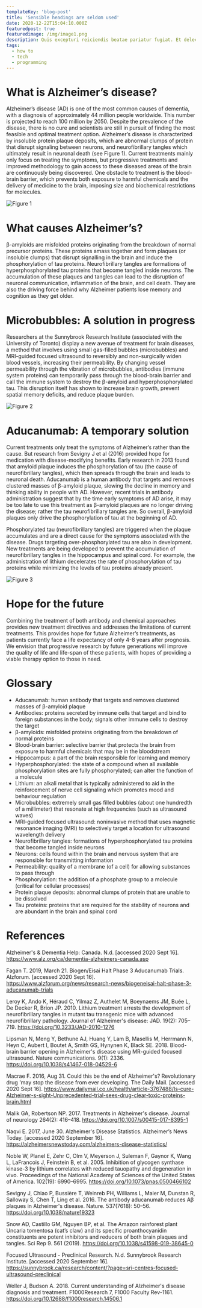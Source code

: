 ```yaml
---
templateKey: 'blog-post'
title: 'Sensible headings are seldom used'
date: 2020-12-22T15:04:10.000Z
featuredpost: true
featuredimage: /img/image1.png
description: Quis excepturi reiciendis beatae pariatur fugiat. Et delectus distinctio reprehenderit quos
tags:
  - how to
  - tech
  - programming
---
```


# What is Alzheimer’s disease? 
Alzheimer’s disease (AD) is one of the most common causes of dementia, with a diagnosis of approximately 44 million people worldwide. This number is projected to reach 100 million by 2050. Despite the prevalence of the disease, there is no cure and scientists are still in pursuit of finding the most feasible and optimal treatment option. Alzheimer’s disease is characterized by insoluble protein plaque deposits, which are abnormal clumps of protein that disrupt signaling between neurons, and neurofibrillary tangles which ultimately result in neuronal death (see Figure 1). Current treatments mainly only focus on treating the symptoms, but progressive treatments and improved methodology to gain access to these diseased areas of the brain are continuously being discovered. One obstacle to treatment is the blood-brain barrier, which prevents both exposure to harmful chemicals and the delivery of medicine to the brain, imposing size and biochemical restrictions for molecules. 

![Figure 1](/img/ad-pathways/ad-pathways-fig1.png)


# What causes Alzheimer’s?
β-amyloids are misfolded proteins originating from the breakdown of normal precursor proteins. These proteins amass together and form plaques (or insoluble clumps) that disrupt signalling in the brain and induce the phosphorylation of tau proteins. Neurofibrillary tangles are formations of hyperphosphorylated tau proteins that become tangled inside neurons. The accumulation of these plaques and tangles can lead to the disruption of neuronal communication, inflammation of the brain, and cell death. They are also the driving force behind why Alzheimer patients lose memory and cognition as they get older. 

# Microbubbles: A solution in progress
Researchers at the Sunnybrook Research Institute (associated with the University of Toronto)  display a new avenue of treatment for brain diseases, a method that involves using small gas-filled bubbles (microbubbles) and MRI-guided focused ultrasound to reversibly and non-surgically widen blood vessels, increasing their permeability. By changing vessel permeability through the vibration of microbubbles, antibodies (immune system proteins) can temporarily pass through the blood-brain barrier and call the immune system to destroy the β-amyloid and hyperphosphorylated tau. This disruption itself has shown to increase brain growth, prevent spatial memory deficits, and reduce plaque burden. 

![Figure 2](/img/ad-pathways/ad-pathways-fig2.png)


# Aducanumab: A temporary solution 
Current treatments only treat the symptoms of Alzheimer’s rather than the cause. But research from Sevigny J et al (2016) provided hope for medication with disease-modifying benefits. Early research in 2013 found that amyloid plaque induces the phosphorylation of tau (the cause of neurofibrillary tangles), which then spreads through the brain and leads to neuronal death. Aducanumab is a human antibody that targets and removes clustered masses of β-amyloid plaque, slowing the decline in memory and thinking ability in people with AD. However, recent trials in antibody administration suggest that by the time early symptoms of AD arise, it may be too late to use this treatment as β-amyloid plaques are no longer driving the disease; rather the tau neurofibrillary tangles are. So overall, β-amyloid plaques only drive the phosphorylation of tau at the beginning of AD.

Phosphorylated tau (neurofibrillary tangles) are triggered when the plaque accumulates and are a direct cause for the symptoms associated with the disease. Drugs targeting over-phosphorylated tau are also in development. New treatments are being developed to prevent the accumulation of neurofibrillary tangles in the hippocampus and spinal cord. For example, the administration of lithium decelerates the rate of phosphorylation of tau proteins while minimizing the levels of tau proteins already present. 

![Figure 3](/img/ad-pathways/ad-pathways-fig3.png)

# Hope for the future

Combining the treatment of both antibody  and chemical approaches provides new treatment directives and addresses the limitations of current treatments. This provides hope for future Alzheimer’s treatments, as patients currently face a life expectancy of only 4-8 years after prognosis. We envision that progressive research by future generations will improve the quality of life and life-span of these patients, with hopes of providing a viable therapy option to those in need. 


# Glossary
- Aducanumab: human antibody that targets and removes clustered masses of β-amyloid plaque
- Antibodies: proteins secreted by immune cells that target and bind to foreign substances in the body; signals other immune cells to destroy the target
- β-amyloids: misfolded proteins originating from the breakdown of normal proteins 
- Blood-brain barrier: selective barrier that protects the brain from exposure to harmful chemicals that may be in the bloodstream 
- Hippocampus: a part of the brain responsible for learning and memory
- Hyperphosphorylated: the state of a compound when all available phosphorylation sites are fully phosphorylated; can alter the function of a molecule
- Lithium: an alkali metal that is typically administered to aid in the reinforcement of nerve cell signaling which promotes mood and behaviour regulation 
- Microbubbles: extremely small gas filled bubbles (about one hundredth of a millimeter)  that resonate at high frequencies (such as ultrasound waves)
- MRI-guided focused ultrasound: noninvasive method that uses magnetic resonance imaging (MRI) to selectively target a location for ultrasound wavelength delivery
- Neurofibrillary tangles: formations of hyperphosphorylated tau proteins that become tangled inside neurons
- Neurons: cells found within the brain and nervous system that are responsible for transmitting information 
- Permeability: quality of a membrane (of a cell) for allowing substances to pass through 
- Phosphorylation: the addition of a phosphate group to a molecule (critical for cellular processes)
- Protein plaque deposits: abnormal clumps of protein that are unable to be dissolved 
- Tau proteins: proteins that are required for the stability of neurons and are abundant in the brain and spinal cord

# References

Alzheimer's & Dementia Help: Canada. N.d. [accessed 2020 Sept 16]. https://www.alz.org/ca/dementia-alzheimers-canada.asp 

Fagan T. 2019, March 21. Biogen/Eisai Halt Phase 3 Aducanumab Trials. Alzforum. [accessed 2020 Sept 16]. https://www.alzforum.org/news/research-news/biogeneisai-halt-phase-3-aducanumab-trials

Leroy K, Ando K, Héraud C, Yilmaz Z, Authelet M, Boeynaems JM, Buée L, De Decker R, Brion JP. 2010. Lithium treatment arrests the development of neurofibrillary tangles in mutant tau transgenic mice with advanced neurofibrillary pathology. Journal of Alzheimer's disease: JAD. 19(2): 705–719. https://doi.org/10.3233/JAD-2010-1276

Lipsman N, Meng Y, Bethune AJ, Huang Y, Lam B, Masellis M, Herrmann N, Heyn C, Aubert I, Boutet A, Smith GS, Hynynen K, Black SE. 2018. Blood-brain barrier opening in Alzheimer's disease using MR-guided focused ultrasound. Nature communications. 9(1): 2336. https://doi.org/10.1038/s41467-018-04529-6

Macrae F. 2016, Aug 31. Could this be the end of Alzheimer's? Revolutionary drug 'may stop the disease from ever developing. The Daily Mail. [accessed 2020 Sept 16]. https://www.dailymail.co.uk/health/article-3767488/Is-cure-Alzheimer-s-sight-Unprecedented-trial-sees-drug-clear-toxic-proteins-brain.html

Malik GA, Robertson NP. 2017. Treatments in Alzheimer's disease. Journal of neurology 264(2): 416–418. https://doi.org/10.1007/s00415-017-8395-1 

Naqvi E. 2017, June 30. Alzheimer's Disease Statistics. Alzheimer’s News Today. [accessed 2020 September 16]. https://alzheimersnewstoday.com/alzheimers-disease-statistics/ 

Noble W, Planel E, Zehr C, Olm V, Meyerson J, Suleman F, Gaynor K, Wang L, LaFrancois J, Feinstein B, et al. 2005. Inhibition of glycogen synthase kinase-3 by lithium correlates with reduced tauopathy and degeneration in vivo. Proceedings of the National Academy of Sciences of the United States of America. 102(19): 6990–6995. https://doi.org/10.1073/pnas.0500466102

Sevigny J, Chiao P, Bussière T, Weinreb PH, Williams L, Maier M, Dunstan R, Salloway S, Chen T, Ling et al. 2016. The antibody aducanumab reduces Aβ plaques in Alzheimer's disease. Nature. 537(7618): 50–56. https://doi.org/10.1038/nature19323 

Snow AD, Castillo GM, Nguyen BP, et al. The Amazon rainforest plant Uncaria tomentosa (cat’s claw) and its specific proanthocyanidin constituents are potent inhibitors and reducers of both brain plaques and tangles. Sci Rep 9. 561 (2019). https://doi.org/10.1038/s41598-019-38645-0 

Focused Ultrasound - Preclinical Research. N.d. Sunnybrook Research Institute. [accessed 2020 September 16]. https://sunnybrook.ca/research/content/?page=sri-centres-focused-ultrasound-preclinical 

Weller J, Budson A. 2018. Current understanding of Alzheimer's disease diagnosis and treatment. F1000Research 7, F1000 Faculty Rev-1161. https://doi.org/10.12688/f1000research.14506.1 
